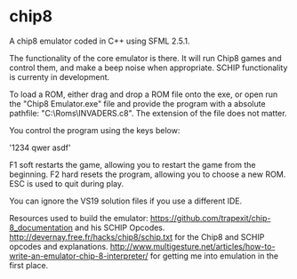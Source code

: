 # chip8
A chip8 emulator coded in C++ using SFML 2.5.1.

The functionality of the core emulator is there. It will run Chip8 games and control them, and make a beep noise when appropriate. SCHIP functionality is currenty in development.

To load a ROM, either drag and drop a ROM file onto the exe, or open run the "Chip8 Emulator.exe" file and provide the program with
a absolute pathfile: "C:\Roms\INVADERS.c8". The extension of the file does not matter.

You control the program using the keys below:

'1234
 qwer
 asdf'
 
 F1 soft restarts the game, allowing you to restart the game from the beginning. F2 hard resets the program, allowing you to choose a new ROM. ESC is used to quit during play. 

You can ignore the VS19 solution files if you use a different IDE.


Resources used to build the emulator:
https://github.com/trapexit/chip-8_documentation and his SCHIP Opcodes.
http://devernay.free.fr/hacks/chip8/schip.txt for the Chip8 and SCHIP opcodes and explanations. 
http://www.multigesture.net/articles/how-to-write-an-emulator-chip-8-interpreter/ for getting me into emulation in the first place. 